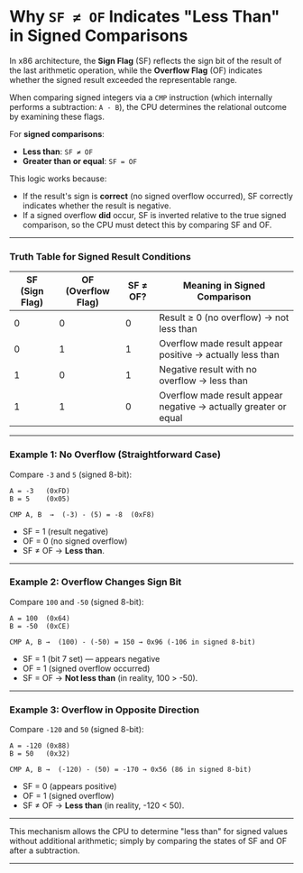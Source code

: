 # Why `SF ≠ OF` Indicates "Less Than" in Signed Comparisons

In x86 architecture, the **Sign Flag** (SF) reflects the sign bit of the result of the last arithmetic operation, while the **Overflow Flag** (OF) indicates whether the signed result exceeded the representable range.

When comparing signed integers via a `CMP` instruction (which internally performs a subtraction: `A - B`), the CPU determines the relational outcome by examining these flags.

For **signed comparisons**:

* **Less than**: `SF ≠ OF`
* **Greater than or equal**: `SF = OF`

This logic works because:

* If the result's sign is **correct** (no signed overflow occurred), SF correctly indicates whether the result is negative.
* If a signed overflow **did** occur, SF is inverted relative to the true signed comparison, so the CPU must detect this by comparing SF and OF.

---

### **Truth Table for Signed Result Conditions**

| SF (Sign Flag) | OF (Overflow Flag) | SF ≠ OF? | Meaning in Signed Comparison                                     |
| -------------- | ------------------ | -------- | ---------------------------------------------------------------- |
| 0              | 0                  | 0        | Result ≥ 0 (no overflow) → not less than                         |
| 0              | 1                  | 1        | Overflow made result appear positive → actually less than        |
| 1              | 0                  | 1        | Negative result with no overflow → less than                     |
| 1              | 1                  | 0        | Overflow made result appear negative → actually greater or equal |

---

### Example 1: No Overflow (Straightforward Case)

Compare `-3` and `5` (signed 8-bit):

```
A = -3   (0xFD)
B = 5    (0x05)

CMP A, B  →  (-3) - (5) = -8  (0xF8)
```

* SF = 1 (result negative)
* OF = 0 (no signed overflow)
* SF ≠ OF → **Less than**.

---

### **Example 2: Overflow Changes Sign Bit**

Compare `100` and `-50` (signed 8-bit):

```
A = 100  (0x64)
B = -50  (0xCE)

CMP A, B →  (100) - (-50) = 150 → 0x96 (-106 in signed 8-bit)
```

* SF = 1 (bit 7 set) — appears negative
* OF = 1 (signed overflow occurred)
* SF = OF → **Not less than** (in reality, 100 > -50).

---

### **Example 3: Overflow in Opposite Direction**

Compare `-120` and `50` (signed 8-bit):

```
A = -120 (0x88)
B = 50   (0x32)

CMP A, B →  (-120) - (50) = -170 → 0x56 (86 in signed 8-bit)
```

* SF = 0 (appears positive)
* OF = 1 (signed overflow)
* SF ≠ OF → **Less than** (in reality, -120 < 50).

---

This mechanism allows the CPU to determine "less than" for signed values without additional arithmetic; simply by comparing the states of SF and OF after a subtraction.

---

